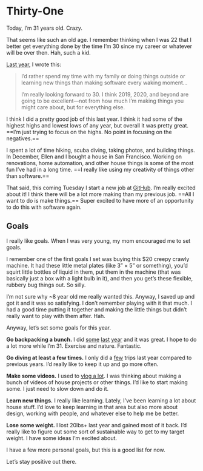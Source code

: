 # Thirty-One

Today, I’m 31 years old. Crazy.

That seems like such an old age. I remember thinking when I was 22 that I better get everything done by the time I’m 30 since my career or whatever will be over then. Hah, such a kid.

[Last year](https://soffes.blog/thirty), I wrote this:

> I’d rather spend my time with my family or doing things outside or learning new things than making software every waking moment…
>
> I’m really looking forward to 30. I think 2019, 2020, and beyond are going to be excellent—not from how much I’m making things you might care about, but for everything else.

I think I did a pretty good job of this last year. I think it had some of the highest highs and lowest lows of any year, but overall it was pretty great. ==I’m just trying to focus on the highs. No point in focusing on the negatives.==

I spent a lot of time hiking, scuba diving, taking photos, and building things. In December, Ellen and I bought a house in San Francisco. Working on renovations, home automation, and other house things is some of the most fun I’ve had in a long time. ==I really like using my creativity of things other than software.==

That said, this coming Tuesday I start a new job at [GitHub](https://github.com). I’m really excited about it! I think there will be a lot more making than my previous job. ==All I want to do is make things.== Super excited to have more of an opportunity to do this with software again.

## Goals

I really like goals. When I was very young, my mom encouraged me to set goals.

I remember one of the first goals I set was buying this $20 creepy crawly machine. It had these little metal plates (like 3” × 5” or something), you’d squirt little bottles of liquid in them, put them in the machine (that was basically just a box with a light bulb in it), and then you get’s these flexible, rubbery bug things out. So silly.

I’m not sure why ~8 year old me really wanted this. Anyway, I saved up and got it and it was so satisfying. I don’t remember playing with it that much. I had a good time putting it together and making the little things but didn’t really want to play with them after. Hah.

Anyway, let’s set some goals for this year.

**Go backpacking a bunch.** I did [some](https://soffes.blog/lost-coast) [last](https://soffes.blog/tahoe-rim-trail) [year](https://soffes.blog/california-riding-and-hiking-trail) and it was great. I hope to do a lot more while I’m 31. Exercise and nature. Fantastic.

**Go diving at least a few times.** I only did a [few](https://soffes.blog/diving-in-cozumel) trips last year compared to previous years. I’d really like to keep it up and go more often.

**Make some videos.** I used to [vlog a lot](https://youtube.com/samsoffes). I was thinking about making a bunch of videos of house projects or other things. I’d like to start making some. I just need to slow down and do it.

**Learn new things.** I really like learning. Lately, I’ve been learning a lot about house stuff. I’d love to keep learning in that area but also more about design, working with people, and whatever else to help me be better.

**Lose some weight.** I lost 20lbs+ last year and gained most of it back. I’d really like to figure out some sort of sustainable way to get to my target weight. I have some ideas I’m excited about.

I have a few more personal goals, but this is a good list for now.

Let’s stay positive out there.
